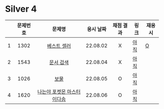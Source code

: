 # Silver 4
||문제번호|문제명|응시 날짜|채점 결과|링크|재응시|
|:-:|:--:|:--:|:---:|:---:|--|--|
|1|1302|[베스트 셀러](./1302.js)|22.08.02|X|[아직]()|[O](./1302_re.js)|
|2|1543|[문서 검색](./1543.js)|22.08.04|X|[아직]()|
|3|1026|[보물](./1026.js)|22.08.05|O|[아직]()|
|4|1620|[나는야 포켓몬 마스터 이다솜](./1620.js)|22.08.06|O|[아직]()|